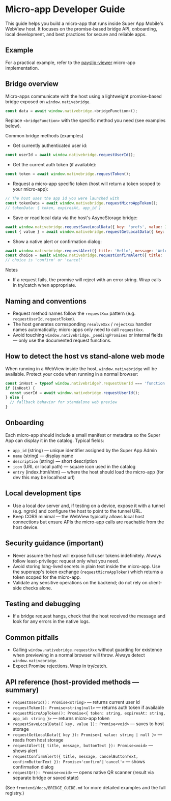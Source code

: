 # Micro-app Developer Guide

This guide helps you build a micro-app that runs inside Super App Mobile's WebView host. It focuses on the promise-based bridge API, onboarding, local development, and best practices for secure and reliable apps.

## Example

For a practical example, refer to the [payslip-viewer](../../sample_microapps/payslip-viewer/) micro-app implementation.

## Bridge overview

Micro-apps communicate with the host using a lightweight promise-based bridge exposed on `window.nativebridge`.

```js
const data = await window.nativebridge.<bridgeFunction>();
```

Replace `<bridgeFunction>` with the specific method you need (see examples below).

Common bridge methods (examples)

- Get currently authenticated user id:

```js
const userId = await window.nativebridge.requestUserId();
```

- Get the current auth token (if available):

```js
const token = await window.nativebridge.requestToken();
```

- Request a micro-app specific token (host will return a token scoped to your micro-app):

```js
// The host uses the app id you were launched with
const tokenData = await window.nativebridge.requestMicroAppToken();
// tokenData: { token, expiresAt, app_id }
```

- Save or read local data via the host's AsyncStorage bridge:

```js
await window.nativebridge.requestSaveLocalData({ key: 'prefs', value: JSON.stringify({ dark: true }) });
const { value } = await window.nativebridge.requestGetLocalData({ key: 'prefs' });
```

- Show a native alert or confirmation dialog:

```js
await window.nativebridge.requestAlert({ title: 'Hello', message: 'Welcome', buttonText: 'OK' });
const choice = await window.nativebridge.requestConfirmAlert({ title: 'Delete', message: 'Confirm delete?', cancelButtonText: 'No', confirmButtonText: 'Yes' });
// choice is 'confirm' or 'cancel'
```

Notes
- If a request fails, the promise will reject with an error string. Wrap calls in try/catch when appropriate.

## Naming and conventions

- Request method names follow the `requestXxx` pattern (e.g. `requestUserId`, `requestToken`).
- The host generates corresponding `resolveXxx` / `rejectXxx` handler names automatically; micro-apps only need to call `requestXxx`.
- Avoid touching `window.nativebridge._pendingPromises` or internal fields — only use the documented request functions.

## How to detect the host vs stand-alone web mode

When running in a WebView inside the host, `window.nativebridge` will be available. Protect your code when running in a normal browser:

```js
const inHost = typeof window.nativebridge?.requestUserId === 'function';
if (inHost) {
  const userId = await window.nativebridge.requestUserId();
} else {
  // fallback behavior for standalone web preview
}
```

## Onboarding 

Each micro-app should include a small manifest or metadata so the Super App can display it in the catalog. Typical fields:

- `app_id` (string) — unique identifier assigned by the Super App Admin
- `name` (string) — display name
- `description` (string) — short description
- `icon` (URL or local path) — square icon used in the catalog
- `entry` (index.html/htm) — where the host should load the micro-app (for dev this may be localhost url)

<!-- Place this metadata in `microapps/<your-app>/manifest.json` or follow the repository's micro-app packaging conventions. -->

## Local development tips

- Use a local dev server and, if testing on a device, expose it with a tunnel (e.g. ngrok) and configure the host to point to the tunnel URL.
- Keep CORS minimal — the WebView typically allows local host connections but ensure APIs the micro-app calls are reachable from the host device.

## Security guidance (important)

- Never assume the host will expose full user tokens indefinitely. Always follow least-privilege: request only what you need.
- Avoid storing long-lived secrets in plain text inside the micro-app. Use the superapp's token exchange (`requestMicroAppToken`) which returns a token scoped for the micro-app.
- Validate any sensitive operations on the backend; do not rely on client-side checks alone.

## Testing and debugging

- If a bridge request hangs, check that the host received the message and look for any errors in the native logs.

## Common pitfalls

- Calling `window.nativebridge.requestXxx` without guarding for existence when previewing in a normal browser will throw. Always detect `window.nativebridge`.
- Expect Promise rejections. Wrap in try/catch.


## API reference (host-provided methods — summary)

- `requestUserId(): Promise<string>` — returns current user id
- `requestToken(): Promise<string|null>` — returns auth token if available
- `requestMicroAppToken(): Promise<{ token: string, expiresAt: string, app_id: string }>` — returns micro-app token
- `requestSaveLocalData({ key, value }): Promise<void>` — saves to host storage
- `requestGetLocalData({ key }): Promise<{ value: string | null }>` — reads from host storage
- `requestAlert({ title, message, buttonText }): Promise<void>` — shows alert
- `requestConfirmAlert({ title, message, cancelButtonText, confirmButtonText }): Promise<'confirm'|'cancel'>` — shows confirmation dialog
- `requestQr(): Promise<void>` — opens native QR scanner (result via separate bridge or saved state)

(See `frontend/docs/BRIDGE_GUIDE.md` for more detailed examples and the full registry.)

